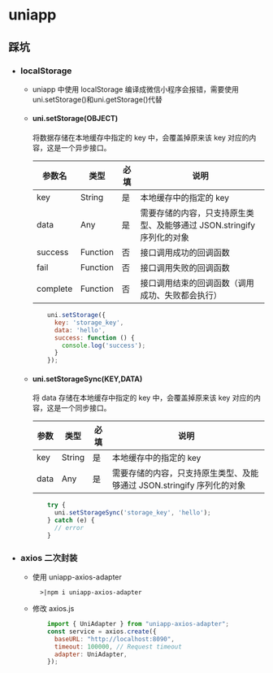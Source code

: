 # uniapp

## 踩坑
- ### localStorage
  - uniapp 中使用 localStorage 编译成微信小程序会报错，需要使用uni.setStorage()和uni.getStorage()代替
  - #### uni.setStorage(OBJECT)
    将数据存储在本地缓存中指定的 key 中，会覆盖掉原来该 key 对应的内容，这是一个异步接口。

    | 参数名   | 类型   | 必填 | 说明                                            |
    |----------|--------|------|-------------------------------------------------|
    | key      | String | 是   | 本地缓存中的指定的 key                          |
    | data     | Any    | 是   | 需要存储的内容，只支持原生类型、及能够通过 JSON.stringify 序列化的对象 |
    | success  | Function | 否   | 接口调用成功的回调函数                           |
    | fail     | Function | 否   | 接口调用失败的回调函数                           |
    | complete | Function | 否   | 接口调用结束的回调函数（调用成功、失败都会执行） |

    ```javascript
        uni.setStorage({
          key: 'storage_key',
          data: 'hello',
          success: function () {
            console.log('success');
          }
        });
    ```
  - #### uni.setStorageSync(KEY,DATA)
    将 data 存储在本地缓存中指定的 key 中，会覆盖掉原来该 key 对应的内容，这是一个同步接口。

    | 参数   | 类型   | 必填 | 说明                                                                 |
    |--------|--------|------|----------------------------------------------------------------------|
    | key    | String | 是   | 本地缓存中的指定的 key                                               |
    | data   | Any    | 是   | 需要存储的内容，只支持原生类型、及能够通过 JSON.stringify 序列化的对象 |
    ```javascript
        try {
          uni.setStorageSync('storage_key', 'hello');
        } catch (e) {
          // error
        }
    ```
- ### axios 二次封装
  - 使用 uniapp-axios-adapter
    ```terminal
      >|npm i uniapp-axios-adapter
    ```
  - 修改 axios.js
    ```javascript
        import { UniAdapter } from "uniapp-axios-adapter";
        const service = axios.create({
          baseURL: "http://localhost:8090",
          timeout: 100000, // Request timeout
          adapter: UniAdapter,
        });
    ```
